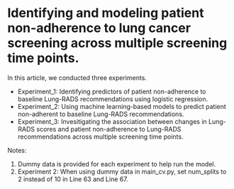 # Identifying and modeling patient non-adherence to lung cancer screening across multiple screening time points.

In this article, we conducted three experiments.

* Experiment_1: Identifying predictors of patient non-adherence to baseline Lung-RADS recommendations using logistic regression.
* Experiment_2: Using machine learning-based models to predict patient non-adherent to baseline Lung-RADS recommendations.
* Experiment_3: Invesitigating the association between changes in Lung-RADS scores and patient non-adherence to Lung-RADS recommendations across multiple screening time points.


Notes:
1. Dummy data is provided for each experiment to help run the model.
2. Experiment 2: When using dummy data in main_cv.py, set num_splits to 2 instead of 10 in Line 63 and Line 67.
